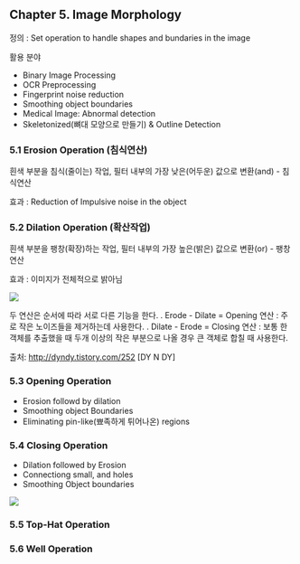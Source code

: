 ## Chapter 5. Image Morphology

정의 : Set operation to handle shapes and bundaries in the image

활용 분야

* Binary Image Processing
* OCR Preprocessing 
* Fingerprint noise reduction
* Smoothing object boundaries
* Medical Image: Abnormal detection 
* Skeletonized\(뼈대 모양으로 만들기\) & Outline Detection

### 5.1 Erosion Operation \(침식연산\)

흰색 부분을 침식\(줄이는\) 작업, 필터 내부의 가장 낮은(어두운) 값으로 변환(and) - 침식연산

효과 : Reduction of Impulsive noise in the object

### 5.2 Dilation Operation \(확산작업\)

흰색 부분을 팽창\(확장\)하는 작업, 필터 내부의 가장 높은(밝은) 값으로 변환(or) - 팽창연산

효과 : 이미지가 전체적으로 밝아님

![](http://what-when-how.com/wp-content/uploads/2012/07/tmp26dc186.png)

두 연산은 순서에 따라 서로 다른 기능을 한다. 
 . Erode - Dilate = Opening 연산 : 주로 작은 노이즈들을 제거하는데 사용한다.
 . Dilate - Erode = Closing 연산 : 보통 한 객체를 추출했을 때 두개 이상의 작은 부분으로 나올 경우 큰 객체로 합칠 때 사용한다. 

출처: http://dyndy.tistory.com/252 [DY N DY]

### 5.3 Opening Operation

* Erosion followd by dilation
* Smoothing object Boundaries
* Eliminating pin-like\(뾰족하게 튀어나온\) regions

### 5.4 Closing Operation

* Dilation followed by Erosion
* Connectiong small, and holes
* Smoothing Object boundaries

![](http://www.xplorimaging.com/MorphologicalFilters.jpg)

### 5.5  Top-Hat Operation

### 5.6 Well Operation



